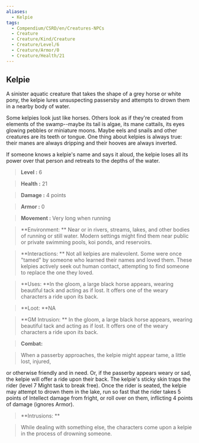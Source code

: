 ```yaml
---
aliases:
  - Kelpie
tags:
  - Compendium/CSRD/en/Creatures-NPCs
  - Creature
  - Creature/Kind/Creature
  - Creature/Level/6
  - Creature/Armor/0
  - Creature/Health/21
---
```

  
    
## Kelpie    
A sinister aquatic creature that takes the shape of a grey horse or white pony, the kelpie lures unsuspecting passersby and attempts to drown them in a nearby body of water.  
Some kelpies look just like horses. Others look as if they're created from elements of the swamp--maybe its tail is algae, its mane cattails, its eyes glowing pebbles or miniature moons. Maybe eels and snails and other creatures are its teeth or tongue. One thing about kelpies is always true: their manes are always dripping and their hooves are always inverted.  
If someone knows a kelpie's name and says it aloud, the kelpie loses all its power over that person and retreats to the depths of the water.    
  
    
> **Level :** 6    
> **Health :** 21    
> **Damage :** 4 points    
> **Armor :** 0    
> **Movement :** Very long when running    
> **Environment: ** Near or in rivers, streams, lakes, and other bodies of running or still water. Modern settings might find them near public or private swimming pools, koi ponds, and reservoirs.    
> **Interactions: ** Not all kelpies are malevolent. Some were once "tamed" by someone who learned their names and loved them. These kelpies actively seek out human contact, attempting to find someone to replace the one they loved.    
> **Uses: **In the gloom, a large black horse appears, wearing beautiful tack and acting as if lost. It offers one of the weary characters a ride upon its back.    
> **Loot: **NA    
> **GM Intrusion: ** In the gloom, a large black horse appears, wearing beautiful tack and acting as if lost. It offers one of the weary characters a ride upon its back.    
  
> **Combat:**   
> When a passerby approaches, the kelpie might appear tame, a little lost, injured,  
or otherwise friendly and in need. Or, if the passerby appears weary or sad, the kelpie will offer a ride upon their back. The kelpie's sticky skin traps the rider (level 7 Might task to break free). Once the rider is seated, the kelpie may attempt to drown them in the lake, run so fast that the rider takes 5 points of Intellect damage from fright, or roll over on them, inflicting 4 points of damage (ignores Armor).    
    
  
> **Intrusions: **   
> While dealing with something else, the characters come upon a kelpie in the process of drowning someone.    
